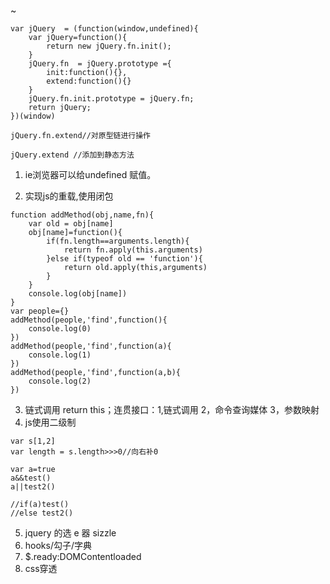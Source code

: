~

```
var jQuery  = (function(window,undefined){
    var jQuery=function(){
        return new jQuery.fn.init();
    }
    jQuery.fn  = jQuery.prototype ={
        init:function(){},
        extend:function(){}
    }
    jQuery.fn.init.prototype = jQuery.fn;
    return jQuery;
})(window)

jQuery.fn.extend//对原型链进行操作

jQuery.extend //添加到静态方法

```

1. ie浏览器可以给undefined 赋值。

2. 实现js的重载,使用闭包
```
function addMethod(obj,name,fn){
    var old = obj[name]
    obj[name]=function(){
        if(fn.length==arguments.length){
            return fn.apply(this.arguments)
        }else if(typeof old == 'function'){
            return old.apply(this,arguments)
        }
    }
    console.log(obj[name])
}
var people={}
addMethod(people,'find',function(){
    console.log(0)
})
addMethod(people,'find',function(a){
    console.log(1)
})
addMethod(people,'find',function(a,b){
    console.log(2)
})
```
3. 链式调用 return this；连贯接口：1,链式调用 2，命令查询媒体 3，参数映射
4. js使用二级制
```
var s[1,2]
var length = s.length>>>0//向右补0

var a=true
a&&test()
a||test2()

//if(a)test()
//else test2()

```
5. jquery 的选 e 器 sizzle
6. hooks/勾子/字典
7. $.ready:DOMContentloaded
8. css穿透